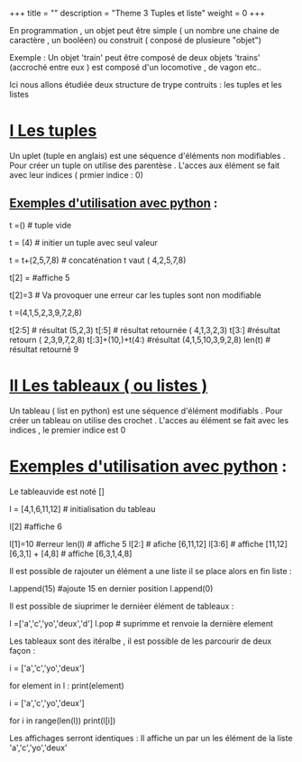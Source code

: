 +++
title = ""
description = "Theme 3 Tuples et liste"
weight = 0
+++

En programmation , un objet peut être simple ( un nombre une chaine de caractère , un booléen) ou construit ( conposé de plusieure "objet")

Exemple : Un objet 'train' peut être composé de deux objets 'trains' (accroché entre eux ) est composé d'un locomotive , de vagon etc..

Ici nous allons étudiée deux structure de trype contruits : les tuples et les listes 

# <u>I Les tuples</u><br>

Un uplet (tuple en anglais) est une séquence d'éléments non modifiables . Pour créer un tuple on utilise des parentèse . L'acces aux élément se fait avec leur indices ( prmier indice : 0)


## <u>Exemples d'utilisation avec python</u> : 

t =() # tuple vide

t = (4) # initier un tuple avec seul valeur 

t = t+(2,5,7,8) # concaténation t vaut ( 4,2,5,7,8)

t[2] = #affiche 5

t[2]=3 # Va provoquer une erreur car les tuples sont non modifiable 

t =(4,1,5,2,3,9,7,2,8)

t[2:5] # résultat (5,2,3)
t[:5] # résultat retournée ( 4,1,3,2,3)
t[3:] #résultat retourn ( 2,3,9,7,2,8)
t[:3]+(10,)+t(4:) #résultat (4,1,5,10,3,9,2,8)
len(t) # résultat retourné 9

# <u>II Les tableaux ( ou listes )</u><br>

Un tableau ( list en python) est une séquence d'élément modifiabls . Pour créer un tableau on utilise des crochet . L'acces au élément se fait avec les indices , le premier indice est 0

# <u>Exemples d'utilisation avec python</u> : 

Le tableauvide est noté []

l = [4,1,6,11,12] # initialisation du tableau

l[2] #affiche 6

l[1]=10 #erreur
len(l) # affiche 5
l[2:] # afiche [6,11,12]
l[3:6] # affiche [11,12]
[6,3,1] + [4,8] # affiche [6,3,1,4,8]


Il est possible de rajouter un élément a une liste il se place alors en fin liste :

l.append(15) #ajoute 15 en dernier position
l.append(0)

Il est possible de siuprimer le dernièer élément de tableaux :

l =['a','c','yo','deux','d']
l.pop # suprimme et renvoie la dernière element

Les tableaux sont des itéralbe , il est possible de les parcourir de deux façon : 

i = ['a','c','yo','deux']

for element in l :
	print(element)



i = ['a','c','yo','deux']

for i in range(len(l))
	print(l[i])

Les affichages serront identiques : Il affiche un par un les élément de la liste 'a','c','yo','deux'